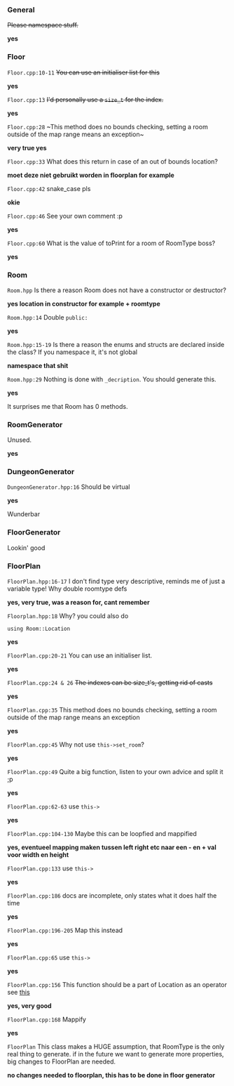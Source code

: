 ### General
~~Please namespace stuff.~~

**yes**

### Floor

`Floor.cpp:10-11`
~~You can use an initialiser list for this~~

**yes**

`Floor.cpp:13`
~~I'd personally use a `size_t` for the index.~~

**yes**

`Floor.cpp:28`
~This method does no bounds checking, setting a room outside of the map range means an exception~

**very true yes**

`Floor.cpp:33`
What does this return in case of an out of bounds location?

**moet deze niet gebruikt worden in floorplan for example**

`Floor.cpp:42`
snake_case pls

**okie**

`Floor.cpp:46`
See your own comment :p

**yes**

`Floor.cpp:60`
What is the value of toPrint for a room of RoomType boss?

**yes**

### Room
`Room.hpp`
Is there a reason Room does not have a constructor or destructor?

**yes location in constructor for example + roomtype**

`Room.hpp:14`
Double `public:`

**yes**

`Room.hpp:15-19`
Is there a reason the enums and structs are declared inside the class?
If you namespace it, it's not global

**namespace that shit**

`Room.hpp:29`
Nothing is done with `_decription`. You should generate this.

**yes**

It surprises me that Room has 0 methods.

### RoomGenerator
Unused.

**yes**

### DungeonGenerator
`DungeonGenerator.hpp:16`
Should be virtual

**yes**

Wunderbar

### FloorGenerator
Lookin' good

### FloorPlan
`FloorPlan.hpp:16-17`
I don't find type very descriptive, reminds me of just a variable type!
Why double roomtype defs

**yes, very true, was a reason for, cant remember**


`Floorplan.hpp:18`
Why?
you could also do
```
using Room::Location
```

**yes**

`FloorPlan.cpp:20-21`
You can use an initialiser list.

**yes**

`FloorPlan.cpp:24 & 26`
~~The indexes can be size_t's, getting rid of casts~~

**yes**

`FloorPlan.cpp:35`
This method does no bounds checking, setting a room outside of the map range means an exception

**yes**

`FloorPlan.cpp:45`
Why not use `this->set_room`?

**yes**

`FloorPlan.cpp:49`
Quite a big function, listen to your own advice and split it ;p

**yes**

`FloorPlan.cpp:62-63`
use `this->`

**yes**

`FloorPlan.cpp:104-130`
Maybe this can be loopfied and mappified

**yes, eventueel mapping maken tussen left right etc naar een - en + val voor width en height**

`FloorPlan.cpp:133`
use `this->`

**yes**

`FloorPlan.cpp:186`
docs are incomplete, only states what it does half the time

**yes**

`FloorPlan.cpp:196-205`
Map this instead

**yes**

`FloorPlan.cpp:65`
use `this->`

**yes**

`FloorPlan.cpp:156`
This function should be a part of Location as an operator
see [this](http://stackoverflow.com/questions/14047191/overloading-operators-in-typedef-structs-c)

**yes, very good**

`FloorPlan.cpp:168`
Mappify

**yes**

`FloorPlan`
This class makes a HUGE assumption, that RoomType is the only real thing to generate.
if in the future we want to generate more properties, big changes to FloorPlan are needed.

**no changes needed to floorplan, this has to be done in floor generator**
